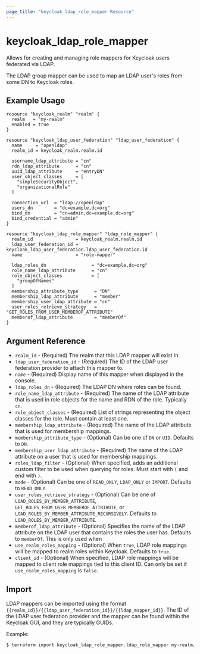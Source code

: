 ```yaml
---
page_title: "keycloak_ldap_role_mapper Resource"
---
```


# keycloak\_ldap\_role\_mapper

Allows for creating and managing role mappers for Keycloak users federated via LDAP.

The LDAP group mapper can be used to map an LDAP user's roles from some DN to Keycloak roles.

## Example Usage

```hcl
resource "keycloak_realm" "realm" {
  realm   = "my-realm"
  enabled = true
}

resource "keycloak_ldap_user_federation" "ldap_user_federation" {
  name     = "openldap"
  realm_id = keycloak_realm.realm.id

  username_ldap_attribute = "cn"
  rdn_ldap_attribute      = "cn"
  uuid_ldap_attribute     = "entryDN"
  user_object_classes     = [
    "simpleSecurityObject",
    "organizationalRole"
  ]

  connection_url  = "ldap://openldap"
  users_dn        = "dc=example,dc=org"
  bind_dn         = "cn=admin,dc=example,dc=org"
  bind_credential = "admin"
}

resource "keycloak_ldap_role_mapper" "ldap_role_mapper" {
  realm_id                = keycloak_realm.realm.id
  ldap_user_federation_id = keycloak_ldap_user_federation.ldap_user_federation.id
  name                    = "role-mapper"

  ldap_roles_dn                 = "dc=example,dc=org"
  role_name_ldap_attribute      = "cn"
  role_object_classes           = [
    "groupOfNames"
  ]
  membership_attribute_type      = "DN"
  membership_ldap_attribute      = "member"
  membership_user_ldap_attribute = "cn"
  user_roles_retrieve_strategy   = "GET_ROLES_FROM_USER_MEMBEROF_ATTRIBUTE"
  memberof_ldap_attribute        = "memberOf"
}
```

## Argument Reference

- `realm_id` - (Required) The realm that this LDAP mapper will exist in.
- `ldap_user_federation_id` - (Required) The ID of the LDAP user federation provider to attach this mapper to.
- `name` - (Required) Display name of this mapper when displayed in the console.
- `ldap_roles_dn` - (Required) The LDAP DN where roles can be found.
- `role_name_ldap_attribute` - (Required) The name of the LDAP attribute that is used in role objects for the name and RDN of the role. Typically `cn`.
- `role_object_classes` - (Required) List of strings representing the object classes for the role. Must contain at least one.
- `membership_ldap_attribute` - (Required) The name of the LDAP attribute that is used for membership mappings.
- `membership_attribute_type` - (Optional) Can be one of `DN` or `UID`. Defaults to `DN`.
- `membership_user_ldap_attribute` - (Required) The name of the LDAP attribute on a user that is used for membership mappings.
- `roles_ldap_filter` - (Optional) When specified, adds an additional custom filter to be used when querying for roles. Must start with `(` and end with `)`.
- `mode` - (Optional) Can be one of `READ_ONLY`, `LDAP_ONLY` or `IMPORT`. Defaults to `READ_ONLY`.
- `user_roles_retrieve_strategy` - (Optional) Can be one of `LOAD_ROLES_BY_MEMBER_ATTRIBUTE`, `GET_ROLES_FROM_USER_MEMBEROF_ATTRIBUTE`, or `LOAD_ROLES_BY_MEMBER_ATTRIBUTE_RECURSIVELY`. Defaults to `LOAD_ROLES_BY_MEMBER_ATTRIBUTE`.
- `memberof_ldap_attribute` - (Optional) Specifies the name of the LDAP attribute on the LDAP user that contains the roles the user has. Defaults to `memberOf`. This is only used when
- `use_realm_roles_mapping` - (Optional) When `true`, LDAP role mappings will be mapped to realm roles within Keycloak. Defaults to `true`.
- `client_id` - (Optional) When specified, LDAP role mappings will be mapped to client role mappings tied to this client ID. Can only be set if `use_realm_roles_mapping` is `false`.

## Import

LDAP mappers can be imported using the format `{{realm_id}}/{{ldap_user_federation_id}}/{{ldap_mapper_id}}`.
The ID of the LDAP user federation provider and the mapper can be found within the Keycloak GUI, and they are typically GUIDs.

Example:

```bash
$ terraform import keycloak_ldap_role_mapper.ldap_role_mapper my-realm/af2a6ca3-e4d7-49c3-b08b-1b3c70b4b860/3d923ece-1a91-4bf7-adaf-3b82f2a12b67
```
